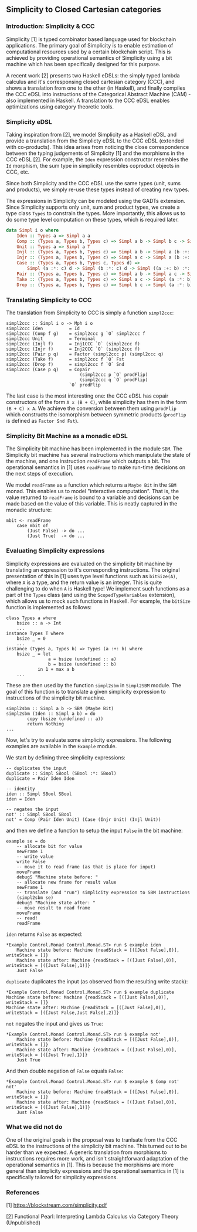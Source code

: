 ## Simplicity to Closed Cartesian categories

### Introduction: Simplicity & CCC

Simplicity [1] is typed combinator based language used for blockchain applications. The primary goal of Simplicity is to enable estimation of computational resources used by a certain blockchain script. This is achieved by providing operational semantics of Simplicity using a bit machine which has been specifically designed for this purpose.

A recent work [2] presents two Haskell eDSLs: the simply typed lambda calculus and it's corresponsing closed cartesian category (CCC), and shows a translation from one to the other (in Haskell), and finally compiles the CCC eDSL into instructions of the Categorical Abstract Machine (CAM) - also implemented in Haskell. A translation to the CCC eDSL enables optimizations using category theoretic tools.

### Simplicity eDSL

Taking inspiration from [2], we model Simplicity as a Haskell eDSL and provide a translation from the Simplicty eDSL to the CCC eDSL (extended with co-products). This idea arises from noticing the close correspondence between the typing judgements of Simplicity [1] and the morphisms in the CCC eDSL [2]. For example, the `Iden` expression constructor resembles the `Id` morphism, the sum type in simplicity resembles coproduct objects in CCC, etc.

Since both Simplicity and the CCC eDSL use the same types (unit, sums and products), we simply re-use these types instead of creating new types.

The expressions in Simplicity can be modeled using the GADTs extension. Since Simplicity supports only unit, sum and product types, we create a type class `Types` to constrain the types. More importantly, this allows us to do some type level computation on these types, which is required later.

```Haskell
data Simpl i o where
    Iden :: Types a => Simpl a a
    Comp :: (Types a, Types b, Types c) => Simpl a b -> Simpl b c -> Simpl a c
    Unit :: Types a => Simpl a T
    Injl :: (Types a, Types b, Types c) => Simpl a b -> Simpl a (b :+: c)
    Injr :: (Types a, Types b, Types c) => Simpl a c -> Simpl a (b :+: c)
    Case :: (Types a, Types b, Types c, Types d) => 
        Simpl (a :*: c) d -> Simpl (b :*: c) d -> Simpl ((a :+: b) :*: c) d
    Pair :: (Types a, Types b, Types c) => Simpl a b -> Simpl a c -> Simpl a (b :*: c)
    Take :: (Types a, Types b, Types c) => Simpl a c -> Simpl (a :*: b) c
    Drop :: (Types a, Types b, Types c) => Simpl b c -> Simpl (a :*: b) c
```

### Translating Simplicity to CCC

The translation from Simplicity to CCC is simply a function `simpl2ccc`:
```
simpl2ccc :: Simpl i o -> Mph i o
simpl2ccc Iden          = Id
simpl2ccc (Comp f g)    = simpl2ccc g `O` simpl2ccc f 
simpl2ccc Unit          = Terminal
simpl2ccc (Injl f)      = Inj1CCC `O` (simpl2ccc f) 
simpl2ccc (Injr f)      = Inj2CCC `O` (simpl2ccc f)
simpl2ccc (Pair p q)    = Factor (simpl2ccc p) (simpl2ccc q)
simpl2ccc (Take f)      = simpl2ccc f `O` Fst
simpl2ccc (Drop f)      = simpl2ccc f `O` Snd
simpl2ccc (Case p q)    = Copair
                            (simpl2ccc p `O` prodFlip) 
                            (simpl2ccc q `O` prodFlip) 
                        `O` prodFlip
```
The last case is the most interesting one: the CCC eDSL has copair constructors of the form `A x (B + C)`, while simplicity has them in the form `(B + C) x A`. We achieve the conversion between them using `prodFlip` which constructs the isomorphism between symmetric products (`prodFlip` is defined as `Factor Snd Fst`).

### Simplicity Bit Machine as a monadic eDSL

The Simplicity bit machine has been implemented in the module `SBM`. The Simplicity bit machine has several instructions which manipulate the state of the machine, and one instruction `readFrame` which outputs a bit. The operational semantics in [1] uses `readFrame` to make run-time decisions on the next steps of execution.

We model `readFrame` as a function which returns a `Maybe Bit` in the `SBM` monad. This enables us to model "interactive computation". That is, the value returned to `readFrame` is bound to a variable and decisions can be made based on the value of this variable. This is neatly captured in the monadic structure:

```
mbit <- readFrame
    case mbit of
        (Just False) -> do ... 
        (Just True)  -> do ...
```

### Evaluating Simplicity expressions

Simplicity expressions are evaluated on the simplicity bit machine by translating an expression to it's corresponding instructions. The original presentation of this in [1] uses type level functions such as `bitSize(A)`, where `A` is a type, and the return value is an integer. This is quite challenging to do when `A` is Haskell type! We implement such functions as a part of the `Types` class (and using the `ScopedTypeVariables` extension), which allows us to mock such functions in Haskell. For example, the `bitSize` function is implemented as follows:

```
class Types a where
    bsize :: a -> Int
    ...
instance Types T where
    bsize _ = 0
    ...
instance (Types a, Types b) => Types (a :+: b) where
    bsize _ = let 
                a = bsize (undefined :: a)
                b = bsize (undefined :: b) 
            in 1 + max a b
    ...
```

These are then used by the function `simpl2sbm` in `Simpl2SBM` module. The goal of this function is to translate a given simplicity expression to instructions of the simplicity bit machine.
```
simpl2sbm :: Simpl a b -> SBM (Maybe Bit)
simpl2sbm (Iden :: Simpl a b) = do
        copy (bsize (undefined :: a))
        return Nothing
...
```

Now, let's try to evaluate some simplicity expressions. The following examples are available in the `Example` module.

We start by defining three simplicity expressions:
```
-- duplicates the input
duplicate :: Simpl SBool (SBool :*: SBool)
duplicate = Pair Iden Iden

-- identity
iden :: Simpl SBool SBool
iden = Iden

-- negates the input
not' :: Simpl SBool SBool
not' = Comp (Pair Iden Unit) (Case (Injr Unit) (Injl Unit))
```

and then we define a function to setup the input `False` in the bit machine:

```
example se = do
    -- allocate bit for value
    newFrame 1
    -- write value
    write False
    -- move it to read frame (as that is place for input)
    moveFrame
    debugS "Machine state before: "
    -- allocate new frame for result value
    newFrame 1
    -- translate (and "run") simplicity expression to SBM instructions
    (simpl2sbm se)
    debugS "Machine state after: "
    -- move result to read frame
    moveFrame
    -- read!
    readFrame
```

`iden` returns `False` as expected:
```
*Example Control.Monad Control.Monad.ST> run $ example iden
    Machine state before: Machine {readStack = [([Just False],0)], writeStack = []}
    Machine state after: Machine {readStack = [([Just False],0)], writeStack = [([Just False],1)]}
    Just False
```

`duplicate` duplicates the input (as observed from the resulting write stack):
```
*Example Control.Monad Control.Monad.ST> run $ example duplicate
Machine state before: Machine {readStack = [([Just False],0)], writeStack = []}
Machine state after: Machine {readStack = [([Just False],0)], writeStack = [([Just False,Just False],2)]}
```

`not` negates the input and gives us `True`:
```
*Example Control.Monad Control.Monad.ST> run $ example not'
    Machine state before: Machine {readStack = [([Just False],0)], writeStack = []}
    Machine state after: Machine {readStack = [([Just False],0)], writeStack = [([Just True],1)]}
    Just True
```

And then double negation of `False` equals `False`:

```
*Example Control.Monad Control.Monad.ST> run $ example $ Comp not' not'
    Machine state before: Machine {readStack = [([Just False],0)], writeStack = []}
    Machine state after: Machine {readStack = [([Just False],0)], writeStack = [([Just False],1)]}
    Just False
```

### What we did not do

One of the original goals in the proposal was to tranlsate from the CCC eDSL to the instructions of the simplicity bit machine. This turned out to be harder than we expected. A generic translation from morphisms to instructions requires more work, and isn't straightforward adaptation of the operational semantics in [1]. This is because the morphisms are more general than simplicity expressions and the operational semantics in [1] is specifically tailored for simplicity expressions.

### References
[1] https://blockstream.com/simplicity.pdf

[2] Functional Pearl: Interpreting Lambda Calculus via Category Theory (Unpublished)

